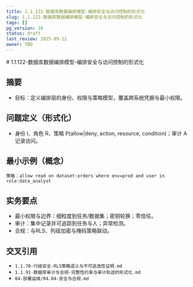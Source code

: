 ```yaml
---
title: 1.1.122-数据库数据编排模型-编排安全与访问控制的形式化
slug: 1.1.122-数据库数据编排模型-编排安全与访问控制的形式化
tags: []
pg_version: 16
status: draft
last_review: 2025-09-12
owner: TBD
---
```


﻿# 1.1.122-数据库数据编排模型-编排安全与访问控制的形式化

## 摘要

- 目标：定义编排层的身份、权限与策略模型，覆盖跨系统凭据与最小权限。

## 问题定义（形式化）

- 身份 I、角色 R、策略 P(allow|deny, action, resource, condition)；审计 A 记录访问。

## 最小示例（概念）

```text
策略：allow read on dataset:orders where env=prod and user in role:data_analyst
```

## 实务要点

- 最小权限与边界：细粒度到任务/数据集；密钥轮换；零信任。
- 审计：集中记录并可追踪到任务与人；异常检测。
- 合规：与RLS、列级加密与掩码策略联动。

## 交叉引用

- `1.1.70-行级安全-RLS策略语义与不可逃逸性证明.md`
- `1.1.91-数据库审计与合规-完整性约束与审计轨迹的形式化.md`
- `04-部署运维/04.04-安全与合规.md`

